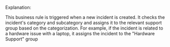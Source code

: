 Explanation: 

This business rule is triggered when a new incident is created. It checks 
the incident's category and subcategory and assigns it to the relevant support group based
on the categorization. For example, if the incident is related to a hardware issue with a laptop, it assigns the incident to the "Hardware Support" group
